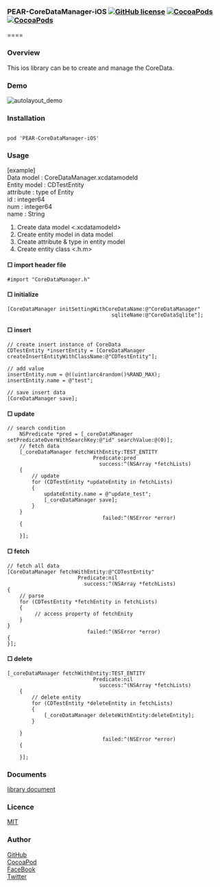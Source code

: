 ### PEAR-CoreDataManager-iOS [![GitHub license](https://img.shields.io/badge/LICENSE-MIT%20LICENSE-blue.svg)](https://github.com/HirokiUmatani/PEAR-CoreDataManager-iOS/LICENSE) [![CocoaPods](https://img.shields.io/badge/platform-ios-lightgrey.svg)](https://cocoapods.org/pods/PEAR-CoreDataManager-iOS) [![CocoaPods](https://img.shields.io/cocoapods/v/PEAR-CoreDataManager-iOS.svg)](https://cocoapods.org/pods/PEAR-CoreDataManager-iOS)  

====
### Overview
This ios library can be to create and manage the CoreData.
### Demo
![autolayout_demo](http://pear.chat/image/coredata-demo-o.gif)

### Installation
<code>
pod 'PEAR-CoreDataManager-iOS'
</code>

### Usage
[example]    
Data model : CoreDataManager.xcdatamodeld  
Entity model : CDTestEntity  
attribute : type of Entity    
id   : integer64   
num  : integer64  
name : String   

1. Create data model <.xcdatamodeld>
2. Create entity model in data model
3. Create attribute & type in entity model
4. Create entity class <.h.m>

#### □ import header file
```
#import "CoreDataManager.h"
```

#### □ initialize
```
[CoreDataManager initSettingWithCoreDataName:@"CoreDataManager"
                                  sqliteName:@"CoreDataSqlite"];
```

#### □ insert
```
// create insert instance of CoreData
CDTestEntity *insertEntity = [CoreDataManager createInsertEntityWithClassName:@"CDTestEntity"];
    
// add value
insertEntity.num = @((uint)arc4random()%RAND_MAX);
insertEntity.name = @"test";
    
// save insert data
[CoreDataManager save];
```

#### □ update
```
// search condition
    NSPredicate *pred = [_coreDataManager setPredicateOverWithSearchKey:@"id" searchValue:@(0)];
    // fetch data
    [_coreDataManager fetchWithEntity:TEST_ENTITY
                            Predicate:pred
                              success:^(NSArray *fetchLists)
    {
        // update
        for (CDTestEntity *updateEntity in fetchLists)
        {
            updateEntity.name = @"update_test";
            [_coreDataManager save];
        }
    }
                               failed:^(NSError *error)
    {
        
    }];
```

#### □ fetch
```
// fetch all data
[CoreDataManager fetchWithEntity:@"CDTestEntity"
                       Predicate:nil
                         success:^(NSArray *fetchLists)
{
    // parse
    for (CDTestEntity *fetchEntity in fetchLists)
    {
         // access property of fetchEnity    
    }
}
                          failed:^(NSError *error)
{
}];
```

#### □ delete
```
[_coreDataManager fetchWithEntity:TEST_ENTITY
                            Predicate:nil
                              success:^(NSArray *fetchLists)
    {
        // delete entity
        for (CDTestEntity *deleteEntity in fetchLists)
        {
            [_coreDataManager deleteWithEntity:deleteEntity];
        }
        
    }
                               failed:^(NSError *error)
    {
        
    }];
```

### Documents
[library document](http://cocoadocs.org/docsets/PEAR-CoreDataManager-iOS)

### Licence
[MIT](https://github.com/HirokiUmatani/PEAR-CoreDataManager-iOS/blob/master/LICENSE)

### Author
[GitHub](https://github.com/HirokiUmatani)  
[CocoaPod](https://cocoapods.org/owners/4170)  
[FaceBook](https://www.facebook.com/hiroki.umatani)  
[Twitter](https://twitter.com/pearchatHU)  
